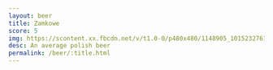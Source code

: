 ```yaml
---
layout: beer
title: Zamkowe
score: 5
img: https://scontent.xx.fbcdn.net/v/t1.0-0/p480x480/1148905_10152327616358745_1369255120_n.jpg?oh=22132b022f7546cedba13fa8637e6e8c&oe=591AD49B
desc: An average polish beer
permalink: /beer/:title.html
---
```

